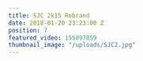 ```yaml
---
title: SJC 2k15 Rebrand
date: 2018-01-20 23:23:00 Z
position: 7
featured_video: 155097859
thumbnail_image: "/uploads/SJC2.jpg"
---
```


